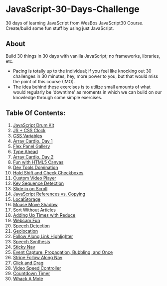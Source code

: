 # JavaScript-30-Days-Challenge
30 days of learning JavaScript from WesBos JavaScript30 Course. Create/build some fun stuff by using just JavaScript.

## About

Build 30 things in 30 days with vanilla JavaScript; no frameworks, libraries, etc.
- Pacing is totally up to the individual; if you feel like knocking out 30 challenges in 30 minutes, hey, more power to you, but that would miss the point of this course (IMO).
- The idea behind these exercises is to utilize small amounts of what would regularly be 'downtime' as moments in which we can build on our knowledge through some simple exercises.

## Table Of Contents:

1.  [JavaScript Drum Kit](https://github.com/stevedang-dev/JavaScript-30-Days-Challenge/tree/master/01%20-%20JavaScript%20Drum%20Kit)
2.  [JS + CSS Clock]()
3.  [CSS Variables]()
4.  [Array Cardio, Day 1]()
5.  [Flex Panel Gallery]()
6.  [Type Ahead]()
7.  [Array Cardio, Day 2]()
8.  [Fun with HTML5 Canvas]()
9.  [Dev Tools Domination]()
10. [Hold Shift and Check Checkboxes]()
11. [Custom Video Player]()
12. [Key Sequence Detection]()
13. [Slide in on Scroll]()
14. [JavaScript References vs. Copying]()
15. [LocalStorage]()
16. [Mouse Move Shadow]()
17. [Sort Without Articles]()
18. [Adding Up Times with Reduce]()
19. [Webcam Fun]()
20. [Speech Detection]()
21. [Geolocation]()
22. [Follow Along Link Highlighter]()
23. [Speech Synthesis]()
24. [Sticky Nav]()
25. [Event Capture, Propagation, Bubbling, and Once]()
26. [Stripe Follow Along Nav]()
27. [Click and Drag]()
28. [Video Speed Controller]()
29. [Countdown Timer]()
30. [Whack A Mole]()
